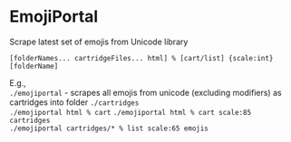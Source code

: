 # EmojiPortal
Scrape latest set of emojis from Unicode library

`[folderNames... cartridgeFiles... html] % [cart/list] {scale:int} [folderName]`

E.g.,  
`./emojiportal` - scrapes all emojis from unicode (excluding modifiers) as cartridges into folder `./cartridges`  
`./emojiportal html % cart` 
`./emojiportal html % cart scale:85 cartridges`  
`./emojiportal cartridges/* % list scale:65 emojis`
